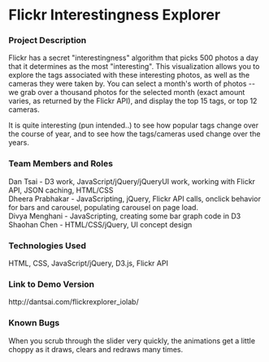 <h1>Flickr Interestingness Explorer</h1>

<h3>Project Description</h3>
<p>Flickr has a secret "interestingness" algorithm that picks 500 photos a day that it determines as the most "interesting". This visualization allows you to explore the tags associated with these interesting photos, as well as the cameras they were taken by. You can select a month's worth of photos -- we grab over a thousand photos for the selected month (exact amount varies, as returned by the Flickr API), and display the top 15 tags, or top 12 cameras.</p>

<p>It is quite interesting (pun intended..) to see how popular tags change over the course of year, and to see how the tags/cameras used change over the years.</p>

<h3>Team Members and Roles</h3>
<p>Dan Tsai - D3 work, JavaScript/jQuery/jQueryUI work, working with Flickr API, JSON caching, HTML/CSS<br/>
Dheera Prabhakar - JavaScripting, jQuery, Flickr API calls, onclick behavior for bars and carousel, populating carousel on page load.<br />
Divya Menghani - JavaScripting, creating some bar graph code in D3<br />
Shaohan Chen - HTML/CSS/jQuery, UI concept design</p>

<h3>Technologies Used</h3>
<p>HTML, CSS, JavaScript/jQuery, D3.js, Flickr API</p>

<h3>Link to Demo Version</h3>
<p>http://dantsai.com/flickrexplorer_iolab/</p>

<h3>Known Bugs</h3>
<p>When you scrub through the slider very quickly, the animations get a little choppy as it draws, clears and redraws many times.</p>
